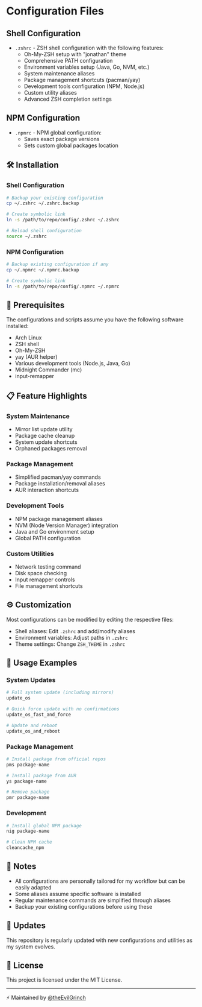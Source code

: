 # Configuration Files

## Shell Configuration
- `.zshrc` - ZSH shell configuration with the following features:
  - Oh-My-ZSH setup with "jonathan" theme
  - Comprehensive PATH configuration
  - Environment variables setup (Java, Go, NVM, etc.)
  - System maintenance aliases
  - Package management shortcuts (pacman/yay)
  - Development tools configuration (NPM, Node.js)
  - Custom utility aliases
  - Advanced ZSH completion settings

## NPM Configuration
- `.npmrc` - NPM global configuration:
  - Saves exact package versions 
  - Sets custom global packages location

## 🛠️ Installation

### Shell Configuration
```bash
# Backup your existing configuration
cp ~/.zshrc ~/.zshrc.backup

# Create symbolic link
ln -s /path/to/repo/config/.zshrc ~/.zshrc

# Reload shell configuration
source ~/.zshrc
```

### NPM Configuration
```bash
# Backup existing configuration if any
cp ~/.npmrc ~/.npmrc.backup

# Create symbolic link
ln -s /path/to/repo/config/.npmrc ~/.npmrc
```

## 🔧 Prerequisites

The configurations and scripts assume you have the following software installed:
- Arch Linux
- ZSH shell
- Oh-My-ZSH
- yay (AUR helper)
- Various development tools (Node.js, Java, Go)
- Midnight Commander (mc)
- input-remapper

## 📋 Feature Highlights

### System Maintenance
- Mirror list update utility
- Package cache cleanup
- System update shortcuts
- Orphaned packages removal

### Package Management
- Simplified pacman/yay commands
- Package installation/removal aliases
- AUR interaction shortcuts

### Development Tools
- NPM package management aliases
- NVM (Node Version Manager) integration
- Java and Go environment setup
- Global PATH configuration

### Custom Utilities
- Network testing command
- Disk space checking
- Input remapper controls
- File management shortcuts

## ⚙️ Customization

Most configurations can be modified by editing the respective files:
- Shell aliases: Edit `.zshrc` and add/modify aliases
- Environment variables: Adjust paths in `.zshrc`
- Theme settings: Change `ZSH_THEME` in `.zshrc`

## 🚀 Usage Examples

### System Updates
```bash
# Full system update (including mirrors)
update_os

# Quick force update with no confirmations
update_os_fast_and_force

# Update and reboot
update_os_and_reboot
```

### Package Management
```bash
# Install package from official repos
pms package-name

# Install package from AUR
ys package-name

# Remove package
pmr package-name
```

### Development
```bash
# Install global NPM package
nig package-name

# Clean NPM cache
cleancache_npm
```

## 📝 Notes

- All configurations are personally tailored for my workflow but can be easily adapted
- Some aliases assume specific software is installed
- Regular maintenance commands are simplified through aliases
- Backup your existing configurations before using these

## 🔄 Updates

This repository is regularly updated with new configurations and utilities as my system evolves.

## 📄 License

This project is licensed under the MIT License.

---

⚡️ Maintained by [@theEvilGrinch](https://github.com/theEvilGrinch)